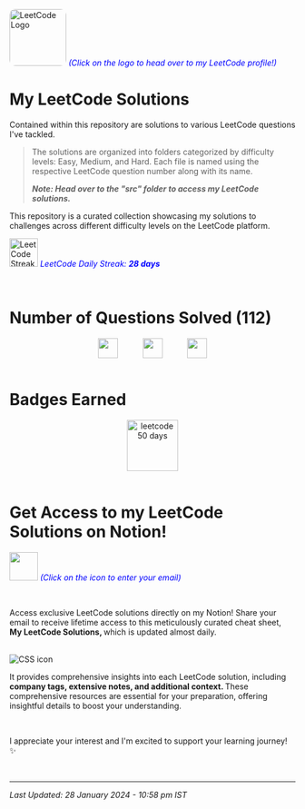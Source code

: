 [<img src="https://upload.wikimedia.org/wikipedia/commons/1/19/LeetCode_logo_black.png" width="100" height="100" alt="LeetCode Logo" style="border-radius: 10px;" target="_main">](https://leetcode.com/harshilsharma2020/) <span style="color:blue"><em>(Click on the logo to head over to my LeetCode profile!)</em></span>

# My LeetCode Solutions

Contained within this repository are solutions to various LeetCode questions I've tackled. 
> The solutions are organized into folders categorized by difficulty levels: Easy, Medium, and Hard. Each file is named using the respective LeetCode question number along with its name.
> <p><em><strong>Note: Head over to the "src" folder to access my LeetCode solutions.</strong></em></p>

This repository is a curated collection showcasing my solutions to challenges across different difficulty levels on the LeetCode platform.

[<img src="https://leetcode.com/static/images/coin.gif" height="50px" alt="LeetCode Streak Coin" target="_main">](#) <span style="color:blue"><em>LeetCode Daily Streak: <strong>28 days</strong></em></span>





<br>

# Number of Questions Solved (112)

<!-- 


- ![Easy Questions Solved](https://img.shields.io/badge/Easy-49-green)
- ![Medium Questions Solved](https://img.shields.io/badge/Medium-51-orange)
- ![Hard Questions Solved](https://img.shields.io/badge/Hard-12-red)
-->

<div style="text-align: center;">
  <div style="display: flex; justify-content: center;">
    <img src="https://camo.githubusercontent.com/7d696959ce4cb40ce6ec338add31ccf71bdcfe21e9366085cd0a5d713bba8f92/68747470733a2f2f696d672e736869656c64732e696f2f62616467652f456173792d34392d677265656e" alt="" height="35px" title="" style="margin-right: 20px;">
    &nbsp;&nbsp;&nbsp;&nbsp;&nbsp;&nbsp;
    <img src="https://camo.githubusercontent.com/1f4e6d6c32c8ddaf9b0540f8d9adc32f3499b37057bcf672c330b15a6f11d62b/68747470733a2f2f696d672e736869656c64732e696f2f62616467652f4d656469756d2d35312d6f72616e6765" alt="" height="35px" title="" style="margin-right: 20px;">
    &nbsp;&nbsp;&nbsp;&nbsp;&nbsp;&nbsp;
    <img src="https://camo.githubusercontent.com/ad296fa84c155c1cbd8afd6252be11178cf91952623ddfe0e4ad16b7ff33cfff/68747470733a2f2f696d672e736869656c64732e696f2f62616467652f486172642d31322d726564" alt="" height="35px" title="">
  </div>
</div>

<br>


# Badges Earned
<div style="text-align: center;">
  <div style="display: flex; justify-content: center; gap: 20px;">
    <img src="https://assets.leetcode.com/static_assets/marketing/2023-50.gif" alt="leetcode 50 days" height="90px" title="LeetCode 50 Days Badge 2023">
  </div>
</div>

<br>



# Get Access to my LeetCode Solutions on Notion!

[<img src="https://cdn-icons-png.flaticon.com/512/5968/5968528.png" width="50" height="50">](https://forms.gle/Am4LHigcuPJzcCPg8) <span style="color:blue">_(Click on the icon to enter your email)_</span>

<br>

Access exclusive LeetCode solutions directly on my Notion! Share your email to receive lifetime access to this meticulously curated cheat sheet, <strong> My LeetCode Solutions, </strong> which is updated almost daily.

<br>

<img src="https://i.ibb.co/VMwmMMX/2.png" alt="CSS icon" title="image">

<br>

It provides comprehensive insights into each LeetCode solution, including <strong> company tags, extensive notes, and additional context. </strong> These comprehensive resources are essential for your preparation, offering insightful details to boost your understanding.

<br>

I appreciate your interest and I'm excited to support your learning journey! ✨

<br>

---

<em>Last Updated: 28 January 2024 - 10:58 pm IST</em>


